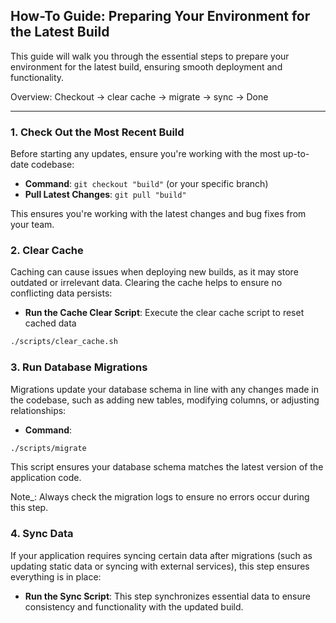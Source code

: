 ## How-To Guide: Preparing Your Environment for the Latest Build

This guide will walk you through the essential steps to prepare your environment for the latest build, ensuring smooth deployment and functionality.

Overview: Checkout → clear cache → migrate → sync → Done

---

### 1. **Check Out the Most Recent Build**

Before starting any updates, ensure you're working with the most up-to-date codebase:

- **Command**: `git checkout "build"` (or your specific branch)
- **Pull Latest Changes**: `git pull "build"`

This ensures you're working with the latest changes and bug fixes from your team.

### 2. **Clear Cache**

Caching can cause issues when deploying new builds, as it may store outdated or irrelevant data. Clearing the cache helps to ensure no conflicting data persists:

- **Run the Cache Clear Script**: Execute the clear cache script to reset cached data
```bash
./scripts/clear_cache.sh
```

### 3. **Run Database Migrations**

Migrations update your database schema in line with any changes made in the codebase, such as adding new tables, modifying columns, or adjusting relationships:

- **Command**:
```bash
./scripts/migrate
```

This script ensures your database schema matches the latest version of the application code.

Note_: Always check the migration logs to ensure no errors occur during this step.
### 4. **Sync Data**

If your application requires syncing certain data after migrations (such as updating static data or syncing with external services), this step ensures everything is in place:

- **Run the Sync Script**: This step synchronizes essential data to ensure consistency and functionality with the updated build.